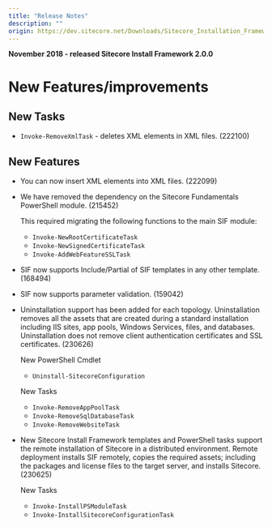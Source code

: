 ```yaml
---
title: "Release Notes"
description: ""
origin: https://dev.sitecore.net/Downloads/Sitecore_Installation_Framework/2x/Sitecore_Installation_Framework_200/Release_Notes
---
```


**November 2018 - released Sitecore Install Framework 2.0.0**

# New Features/improvements

## New Tasks

-   `Invoke-RemoveXmlTask​` - deletes XML elements in XML files. (222100)

## New Features

-   You can now insert XML elements into XML files​. (222099)
-   We have removed the dependency on the Sitecore Fundamentals PowerShell module. (215452)
    
    This required migrating the following functions to the main SIF module:
    
    -   `Invoke-NewRootCertificateTask`
    -   `Invoke-NewSignedCertificateTask`
    -   `Invoke-AddWebFeatureSSLTask​`
-   ​SIF now supports Include/Partial of SIF templates in any other template​. (168494)
-   SIF now supports parameter validation. (159042)
-   Uninstallation support has been added for each topology. Uninstallation removes all the assets that are created during a standard installation including IIS sites, app pools, Windows Services, files, and databases. Uninstallation does ​​not remove client authentication certificates and SSL certificates. (230626)
    
    New PowerShell Cmdlet
    
    -   `Uninstall-SitecoreConfiguration`
    
    New Tasks
    
    -   `Invoke-RemoveAppPoolTask`
    -   `Invoke-RemoveSqlDatabaseTask`
    -   `​Invoke-RemoveWebsiteTask`
-   New Sitecore Install Framework templates and PowerShell tasks support the remote installation of Sitecore in a distributed environment. Remote deployment installs SIF remotely, copies the required assets; including the packages and license files to the target server, and installs Sitecore.​​​​ (230625)
    
    New Tasks
    
    -   `Invoke-InstallPSModuleTask`
    -   `Invoke-InstallSitecoreConfigurationTask​`